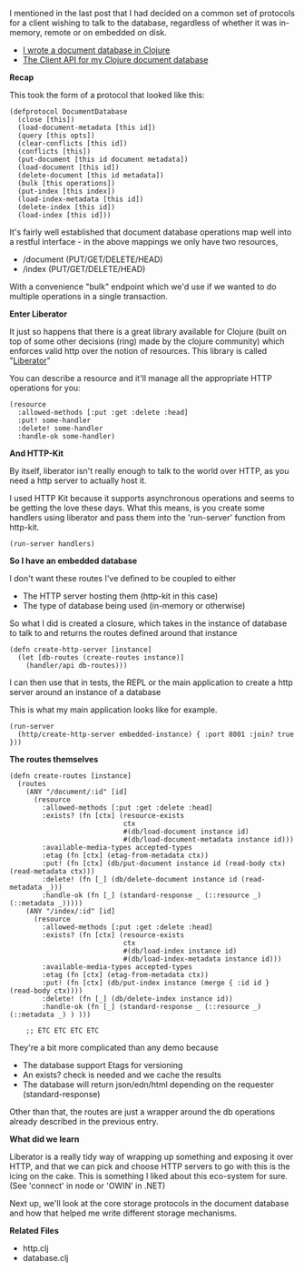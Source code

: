 I mentioned in the last post that I had decided on a common set of protocols for a client wishing to talk to the database, regardless of whether it was in-memory, remote or on embedded on disk.

- [I wrote a document database in Clojure](/entries/i-wrote-a-document-database-in-clojure.html)
- [The Client API for my Clojure document database](/entries/the-client-api-for-my-clojure-document-database.html)

**Recap**

This took the form of a protocol that looked like this:

    (defprotocol DocumentDatabase
      (close [this])
      (load-document-metadata [this id])
      (query [this opts])
      (clear-conflicts [this id])
      (conflicts [this])
      (put-document [this id document metadata])
      (load-document [this id])
      (delete-document [this id metadata])
      (bulk [this operations])
      (put-index [this index])
      (load-index-metadata [this id])
      (delete-index [this id])
      (load-index [this id]))

It's fairly well established that document database operations map well into a restful interface - in the above mappings we only have two resources,

- /document (PUT/GET/DELETE/HEAD)
- /index    (PUT/GET/DELETE/HEAD)

With a convenience "bulk" endpoint which we'd use if we wanted to do multiple operations in a single transaction.

**Enter Liberator**

It just so happens that there is a great library available for Clojure (built on top of some other decisions (ring) made by the clojure community) which enforces valid http over the notion of resources. This library is called "[Liberator](http://clojure-liberator.github.io/liberator/)"

You can describe a resource and it'll manage all the appropriate HTTP operations for you:


    (resource
      :allowed-methods [:put :get :delete :head]
      :put! some-handler
      :delete! some-handler
      :handle-ok some-handler)


**And HTTP-Kit**


By itself, liberator isn't really enough to talk to the world over HTTP, as you need a http server to actually host it.

I used HTTP Kit because it supports asynchronous operations and seems to be getting the love these days. What this means, is you create some handlers using liberator and pass them into the 'run-server' function from http-kit.

    (run-server handlers)

**So I have an embedded database**

I don't want these routes I've defined to be coupled to either

- The HTTP server hosting them (http-kit in this case)
- The type of database being used (in-memory or otherwise)

So what I did is created a closure, which takes in the instance of database to talk to and returns the routes defined around that instance

    (defn create-http-server [instance]
      (let [db-routes (create-routes instance)]
        (handler/api db-routes)))

I can then use that in tests, the REPL or the main application to create a http server around an instance of a database

This is what my main application looks like for example.

    (run-server
      (http/create-http-server embedded-instance) { :port 8001 :join? true }))


**The routes themselves**

    (defn create-routes [instance]
      (routes
        (ANY "/document/:id" [id]
          (resource
            :allowed-methods [:put :get :delete :head]
            :exists? (fn [ctx] (resource-exists
                                ctx
                                #(db/load-document instance id)
                                #(db/load-document-metadata instance id)))
            :available-media-types accepted-types
            :etag (fn [ctx] (etag-from-metadata ctx))
            :put! (fn [ctx] (db/put-document instance id (read-body ctx) (read-metadata ctx)))
            :delete! (fn [_] (db/delete-document instance id (read-metadata _)))
            :handle-ok (fn [_] (standard-response _ (::resource _) (::metadata _)))))
        (ANY "/index/:id" [id]
          (resource
            :allowed-methods [:put :get :delete :head]
            :exists? (fn [ctx] (resource-exists
                                ctx
                                #(db/load-index instance id)
                                #(db/load-index-metadata instance id)))
            :available-media-types accepted-types
            :etag (fn [ctx] (etag-from-metadata ctx))
            :put! (fn [ctx] (db/put-index instance (merge { :id id } (read-body ctx))))
            :delete! (fn [_] (db/delete-index instance id))
            :handle-ok (fn [_] (standard-response _ (::resource _) (::metadata _) ) )))

        ;; ETC ETC ETC ETC


They're a bit more complicated than any demo because

- The database support Etags for versioning
- An exists? check is needed and we cache the results
- The database will return json/edn/html depending on the requester (standard-response)

Other than that, the routes are just a wrapper around the db operations already described in the previous entry.

**What did we learn**

Liberator is a really tidy way of wrapping up something and exposing it over HTTP, and that we can pick and choose HTTP servers to go with this is the icing on the cake. This is something I liked about this eco-system for sure. (See 'connect' in node or 'OWIN' in .NET)

Next up, we'll look at the core storage protocols in the document database and how that helped me write different storage mechanisms.

**Related Files**

- http.clj
- database.clj


